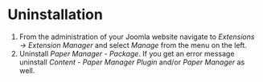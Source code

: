 # Uninstallation

1. From the administration of your Joomla website navigate to *Extensions &#8594; Extension Manager* and select *Manage* from the menu on the left.
2. Uninstall *Paper Manager - Package*. If you get an error message uninstall *Content - Paper Manager Plugin* and/or *Paper Manager* as well.
